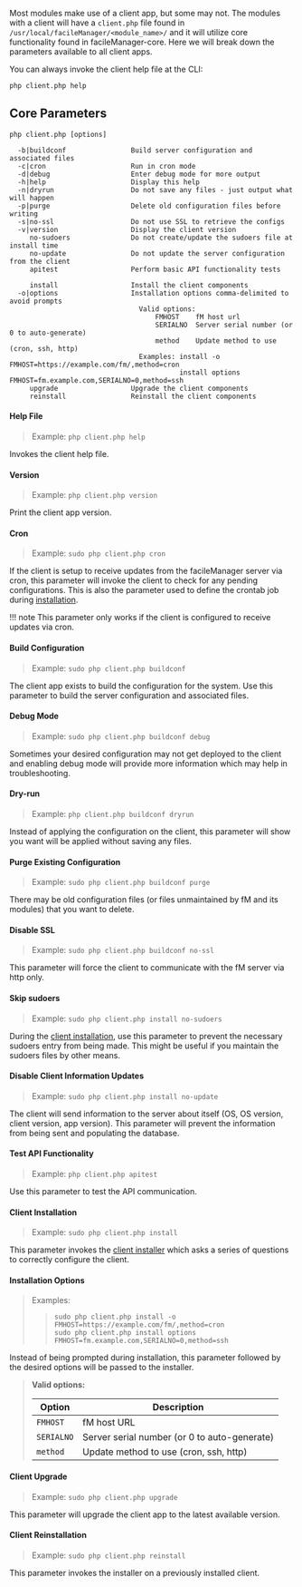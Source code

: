 Most modules make use of a client app, but some may not. The modules with a client will have a `client.php` file found in `/usr/local/facileManager/<module_name>/` and it will utilize core functionality found in facileManager-core. Here we will break down the parameters available to all client apps.

You can always invoke the client help file at the CLI:
```
php client.php help
```

## Core Parameters

```
php client.php [options]

  -b|buildconf                Build server configuration and associated files
  -c|cron                     Run in cron mode
  -d|debug                    Enter debug mode for more output
  -h|help                     Display this help
  -n|dryrun                   Do not save any files - just output what will happen
  -p|purge                    Delete old configuration files before writing
  -s|no-ssl                   Do not use SSL to retrieve the configs
  -v|version                  Display the client version
     no-sudoers               Do not create/update the sudoers file at install time
     no-update                Do not update the server configuration from the client
     apitest                  Perform basic API functionality tests

     install                  Install the client components
  -o|options                  Installation options comma-delimited to avoid prompts
                                Valid options: 
                                    FMHOST    fM host url
                                    SERIALNO  Server serial number (or 0 to auto-generate)
                                    method    Update method to use (cron, ssh, http)
                                Examples: install -o FMHOST=https://example.com/fm/,method=cron
                                          install options FMHOST=fm.example.com,SERIALNO=0,method=ssh
     upgrade                  Upgrade the client components
     reinstall                Reinstall the client components
```

#### Help File
>Example: `php client.php help`

Invokes the client help file.

#### Version
>Example: `php client.php version`

Print the client app version.

#### Cron
>Example: `sudo php client.php cron`

If the client is setup to receive updates from the facileManager server via cron, this parameter will invoke the client to check for any pending configurations. This is also the parameter used to define the crontab job during [installation](../../getting-started/basic-install.md#client-installation).

!!! note
    This parameter only works if the client is configured to receive updates via cron.

#### Build Configuration
>Example: `sudo php client.php buildconf`

The client app exists to build the configuration for the system. Use this parameter to build the server configuration and associated files.

#### Debug Mode
>Example: `sudo php client.php buildconf debug`

Sometimes your desired configuration may not get deployed to the client and enabling debug mode will provide more information which may help in troubleshooting.

#### Dry-run
>Example: `php client.php buildconf dryrun`

Instead of applying the configuration on the client, this parameter will show you want will be applied without saving any files.

#### Purge Existing Configuration
>Example: `sudo php client.php buildconf purge`

There may be old configuration files (or files unmaintained by fM and its modules) that you want to delete.

#### Disable SSL
>Example: `sudo php client.php buildconf no-ssl`

This parameter will force the client to communicate with the fM server via http only.

#### Skip sudoers
>Example: `sudo php client.php install no-sudoers`

During the [client installation](../../getting-started/basic-install.md#client-installation), use this parameter to prevent the necessary sudoers entry from being made. This might be useful if you maintain the sudoers files by other means.

#### Disable Client Information Updates
>Example: `sudo php client.php install no-update`

The client will send information to the server about itself (OS, OS version, client version, app version). This parameter will prevent the information from being sent and populating the database.

#### Test API Functionality
>Example: `php client.php apitest`

Use this parameter to test the API communication.

#### Client Installation
>Example: `sudo php client.php install`

This parameter invokes the [client installer](../../getting-started/basic-install.md#client-installation) which asks a series of questions to correctly configure the client.

#### Installation Options
>Examples:
>>```
>>sudo php client.php install -o FMHOST=https://example.com/fm/,method=cron
>>sudo php client.php install options FMHOST=fm.example.com,SERIALNO=0,method=ssh
>>```

Instead of being prompted during installation, this parameter followed by the desired options will be passed to the installer.

>**Valid options:**
>
>| Option | Description |
>|--------|-------------|
>| `FMHOST` | fM host URL |
>| `SERIALNO` | Server serial number (or 0 to auto-generate) |
>| `method` | Update method to use (cron, ssh, http) |

#### Client Upgrade
>Example: `sudo php client.php upgrade`

This parameter will upgrade the client app to the latest available version.

#### Client Reinstallation
>Example: `sudo php client.php reinstall`

This parameter invokes the installer on a previously installed client.

